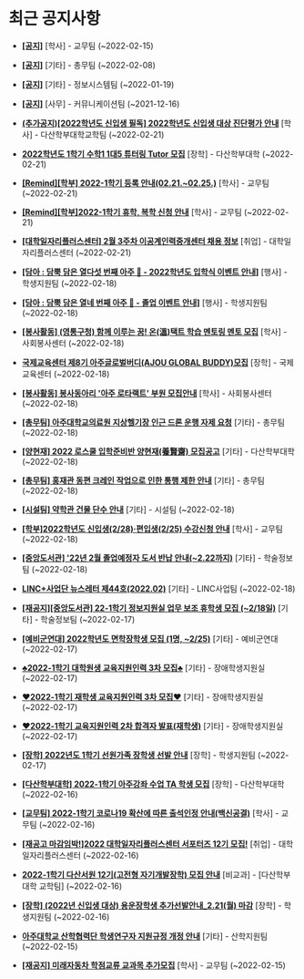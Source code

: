# 최근 공지사항

* **[[공지]](http://ajou.ac.kr/kr/ajou/notice.do?mode=view&amp;articleNo=180874&amp;article.offset=0&amp;articleLimit=30)**
 [학사] - 교무팀 (~2022-02-15)

* **[[공지]](http://ajou.ac.kr/kr/ajou/notice.do?mode=view&amp;articleNo=180493&amp;article.offset=0&amp;articleLimit=30)**
 [기타] - 총무팀 (~2022-02-08)

* **[[공지]](http://ajou.ac.kr/kr/ajou/notice.do?mode=view&amp;articleNo=179802&amp;article.offset=0&amp;articleLimit=30)**
 [기타] - 정보시스템팀 (~2022-01-19)

* **[[공지]](http://ajou.ac.kr/kr/ajou/notice.do?mode=view&amp;articleNo=147976&amp;article.offset=0&amp;articleLimit=30)**
 [사무] - 커뮤니케이션팀 (~2021-12-16)

* **[(추가공지)[2022학년도 신입생 필독] 2022학년도 신입생 대상 진단평가 안내](http://ajou.ac.kr/kr/ajou/notice.do?mode=view&amp;articleNo=181039&amp;article.offset=0&amp;articleLimit=30)**
 [학사] - 다산학부대학교학팀 (~2022-02-21)

* **[2022학년도 1학기 수학1 1대5 튜터링 Tutor 모집](http://ajou.ac.kr/kr/ajou/notice.do?mode=view&amp;articleNo=181025&amp;article.offset=0&amp;articleLimit=30)**
 [장학] - 다산학부대학 (~2022-02-21)

* **[[Remind][학부] 2022-1학기 등록 안내(02.21.~02.25.)](http://ajou.ac.kr/kr/ajou/notice.do?mode=view&amp;articleNo=181020&amp;article.offset=0&amp;articleLimit=30)**
 [학사] - 교무팀 (~2022-02-21)

* **[[Remind][학부]2022-1학기 휴학, 복학 신청 안내](http://ajou.ac.kr/kr/ajou/notice.do?mode=view&amp;articleNo=181019&amp;article.offset=0&amp;articleLimit=30)**
 [학사] - 교무팀 (~2022-02-21)

* **[[대학일자리플러스센터] 2월 3주차 이공계인력중개센터 채용 정보](http://ajou.ac.kr/kr/ajou/notice.do?mode=view&amp;articleNo=181017&amp;article.offset=0&amp;articleLimit=30)**
 [취업] - 대학일자리플러스센터 (~2022-02-21)

* **[[담아 : 담뿍 담은 열다섯 번째 아주 📮 - 2022학년도 입학식 이벤트 안내]](http://ajou.ac.kr/kr/ajou/notice.do?mode=view&amp;articleNo=181004&amp;article.offset=0&amp;articleLimit=30)**
 [행사] - 학생지원팀 (~2022-02-18)

* **[[담아 : 담뿍 담은 열네 번째 아주 📮 - 졸업 이벤트 안내]](http://ajou.ac.kr/kr/ajou/notice.do?mode=view&amp;articleNo=181000&amp;article.offset=0&amp;articleLimit=30)**
 [행사] - 학생지원팀 (~2022-02-18)

* **[[봉사활동] (영통구청) 함께 이루는 꿈! 온(溫)택트 학습 멘토링 멘토 모집](http://ajou.ac.kr/kr/ajou/notice.do?mode=view&amp;articleNo=180998&amp;article.offset=0&amp;articleLimit=30)**
 [학사] - 사회봉사센터 (~2022-02-18)

* **[국제교육센터 제8기 아주글로벌버디(AJOU GLOBAL BUDDY)모집](http://ajou.ac.kr/kr/ajou/notice.do?mode=view&amp;articleNo=180989&amp;article.offset=0&amp;articleLimit=30)**
 [장학] - 국제교육센터 (~2022-02-18)

* **[[봉사활동] 봉사동아리 &#x27;아주 로타랙트&#x27; 부원 모집안내](http://ajou.ac.kr/kr/ajou/notice.do?mode=view&amp;articleNo=180988&amp;article.offset=0&amp;articleLimit=30)**
 [학사] - 사회봉사센터 (~2022-02-18)

* **[[총무팀] 아주대학교의료원 지상헬기장 인근 드론 운행 자제 요청](http://ajou.ac.kr/kr/ajou/notice.do?mode=view&amp;articleNo=180987&amp;article.offset=0&amp;articleLimit=30)**
 [기타] - 총무팀 (~2022-02-18)

* **[[양현재] 2022 로스쿨 입학준비반 양현재(養賢齋) 모집공고](http://ajou.ac.kr/kr/ajou/notice.do?mode=view&amp;articleNo=180986&amp;article.offset=0&amp;articleLimit=30)**
 [기타] - 다산학부대학 (~2022-02-18)

* **[[총무팀] 홍재관 동편 크레인 작업으로 인한 통행 제한 안내](http://ajou.ac.kr/kr/ajou/notice.do?mode=view&amp;articleNo=180985&amp;article.offset=0&amp;articleLimit=30)**
 [기타] - 총무팀 (~2022-02-18)

* **[[시설팀] 약학관 건물 단수 안내](http://ajou.ac.kr/kr/ajou/notice.do?mode=view&amp;articleNo=180984&amp;article.offset=0&amp;articleLimit=30)**
 [기타] - 시설팀 (~2022-02-18)

* **[[학부]2022학년도 신입생(2/28)·편입생(2/25) 수강신청 안내](http://ajou.ac.kr/kr/ajou/notice.do?mode=view&amp;articleNo=180978&amp;article.offset=0&amp;articleLimit=30)**
 [학사] - 교무팀 (~2022-02-18)

* **[[중앙도서관] &#x27;22년 2월 졸업예정자 도서 반납 안내(~2.22까지)](http://ajou.ac.kr/kr/ajou/notice.do?mode=view&amp;articleNo=180976&amp;article.offset=0&amp;articleLimit=30)**
 [기타] - 학술정보팀 (~2022-02-18)

* **[LINC+사업단 뉴스레터 제44호(2022.02)](http://ajou.ac.kr/kr/ajou/notice.do?mode=view&amp;articleNo=180974&amp;article.offset=0&amp;articleLimit=30)**
 [기타] - LINC사업팀 (~2022-02-18)

* **[[재공지][중앙도서관] 22-1학기 정보지원실 업무 보조 휴학생 모집 (~2/18일)](http://ajou.ac.kr/kr/ajou/notice.do?mode=view&amp;articleNo=180962&amp;article.offset=0&amp;articleLimit=30)**
 [기타] - 학술정보팀 (~2022-02-17)

* **[[예비군연대] 2022학년도 면학장학생 모집 (1명, ~2/25)](http://ajou.ac.kr/kr/ajou/notice.do?mode=view&amp;articleNo=180956&amp;article.offset=0&amp;articleLimit=30)**
 [기타] - 예비군연대 (~2022-02-17)

* **[♣2022-1학기 대학원생 교육지원인력 3차 모집♣](http://ajou.ac.kr/kr/ajou/notice.do?mode=view&amp;articleNo=180945&amp;article.offset=0&amp;articleLimit=30)**
 [기타] - 장애학생지원실 (~2022-02-17)

* **[♥2022-1학기 재학생 교육지원인력 3차 모집♥](http://ajou.ac.kr/kr/ajou/notice.do?mode=view&amp;articleNo=180930&amp;article.offset=0&amp;articleLimit=30)**
 [기타] - 장애학생지원실 (~2022-02-17)

* **[♥2022-1학기 교육지원인력 2차 합격자 발표(재학생)](http://ajou.ac.kr/kr/ajou/notice.do?mode=view&amp;articleNo=180929&amp;article.offset=0&amp;articleLimit=30)**
 [기타] - 장애학생지원실 (~2022-02-17)

* **[[장학] 2022년도 1학기 선원가족 장학생 선발 안내](http://ajou.ac.kr/kr/ajou/notice.do?mode=view&amp;articleNo=180920&amp;article.offset=0&amp;articleLimit=30)**
 [장학] - 학생지원팀 (~2022-02-17)

* **[[다산학부대학] 2022-1학기 아주강좌 수업 TA 학생 모집](http://ajou.ac.kr/kr/ajou/notice.do?mode=view&amp;articleNo=180918&amp;article.offset=0&amp;articleLimit=30)**
 [장학] - 다산학부대학 (~2022-02-16)

* **[[교무팀] 2022-1학기 코로나19 확산에 따른 출석인정 안내(백신공결)](http://ajou.ac.kr/kr/ajou/notice.do?mode=view&amp;articleNo=180913&amp;article.offset=0&amp;articleLimit=30)**
 [학사] - 교무팀 (~2022-02-16)

* **[[재공고 마감임박!]2022 대학일자리플러스센터 서포터즈 12기 모집!](http://ajou.ac.kr/kr/ajou/notice.do?mode=view&amp;articleNo=180908&amp;article.offset=0&amp;articleLimit=30)**
 [취업] - 대학일자리플러스센터 (~2022-02-16)

* **[2022-1학기 다산서원 12기(고전형 자기개발장학) 모집 안내](http://ajou.ac.kr/kr/ajou/notice.do?mode=view&amp;articleNo=180891&amp;article.offset=0&amp;articleLimit=30)**
 [비교과] - [다산학부대학 교학팀] (~2022-02-16)

* **[[장학] (2022년 신입생 대상) 용운장학생 추가선발안내_2.21(월) 마감](http://ajou.ac.kr/kr/ajou/notice.do?mode=view&amp;articleNo=180889&amp;article.offset=0&amp;articleLimit=30)**
 [장학] - 학생지원팀 (~2022-02-16)

* **[아주대학교 산학협력단 학생연구자 지원규정 개정 안내](http://ajou.ac.kr/kr/ajou/notice.do?mode=view&amp;articleNo=180877&amp;article.offset=0&amp;articleLimit=30)**
 [기타] - 산학지원팀 (~2022-02-15)

* **[[재공지] 미래자동차 학점교류 교과목 추가모집](http://ajou.ac.kr/kr/ajou/notice.do?mode=view&amp;articleNo=180869&amp;article.offset=0&amp;articleLimit=30)**
 [학사] - 교무팀 (~2022-02-15)
